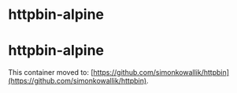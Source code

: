 # httpbin-alpine
# httpbin-alpine

This container moved to: [https://github.com/simonkowallik/httpbin](https://github.com/simonkowallik/httpbin).